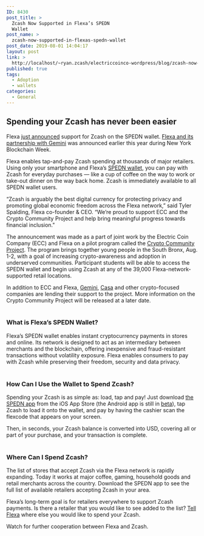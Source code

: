 ```yaml
---
ID: 8430
post_title: >
  Zcash Now Supported in Flexa’s SPEDN
  Wallet
post_name: >
  zcash-now-supported-in-flexas-spedn-wallet
post_date: 2019-08-01 14:04:17
layout: post
link: >
  http://localhost/~ryan.zcash/electriccoinco-wordpress/blog/zcash-now-supported-in-flexas-spedn-wallet/
published: true
tags:
  - Adoption
  - wallets
categories:
  - General
---
```

<!-- wp:heading -->
<h2>Spending your Zcash has never been easier</h2>
<!-- /wp:heading -->

<!-- wp:paragraph -->
<p>Flexa <a href="https://medium.com/flexa/zcash-is-live-on-flexa-9398c9c49a60" target="_blank" rel="noreferrer noopener" aria-label=" (opens in a new tab)">just announced</a> support for Zcash on the SPEDN wallet. <a href="https://www.theblockcrypto.com/tiny/gemini-and-flexa-team-up-to-deliver-cryptocurrency-payments/" target="_blank" rel="noreferrer noopener" aria-label=" (opens in a new tab)">Flexa and its partnership with Gemini</a> was announced earlier this year during New York Blockchain Week.</p>
<!-- /wp:paragraph -->

<!-- wp:paragraph -->
<p>Flexa enables tap-and-pay Zcash spending at thousands of major retailers. Using only your smartphone and Flexa’s <a href="https://apps.apple.com/us/app/spedn-by-flexa/id1456135087?ls=1">SPEDN wallet</a>, you can pay with Zcash for everyday purchases <em>—</em> like a cup of coffee on the way to work or take-out dinner on the way back home. Zcash is immediately available to all SPEDN wallet users.</p>
<!-- /wp:paragraph -->

<!-- wp:paragraph -->
<p>“Zcash is arguably the best digital currency for protecting privacy and promoting global economic freedom across the Flexa network,” said Tyler Spalding, Flexa co-founder &amp; CEO. “We’re proud to support ECC and the Crypto Community Project and help bring meaningful progress towards financial inclusion."</p>
<!-- /wp:paragraph -->

<!-- wp:paragraph -->
<p>The announcement was made as a part of joint work by the Electric Coin Company (ECC) and Flexa on a pilot program called the <a href="http://cryptocommunityproject.com/" target="_blank" rel="noreferrer noopener" aria-label=" (opens in a new tab)">Crypto Community Project</a>. The program brings together young people in the South Bronx, Aug. 1-2, with a goal of increasing crypto-awareness and adoption in underserved communities. Participant students will be able to access the SPEDN wallet and begin using Zcash at any of the 39,000 Flexa-network-supported retail locations.&nbsp;</p>
<!-- /wp:paragraph -->

<!-- wp:paragraph -->
<p>In addition to ECC and Flexa, <a rel="noreferrer noopener" aria-label=" (opens in a new tab)" href="https://gemini.com/" target="_blank">Gemini</a>, <a rel="noreferrer noopener" aria-label=" (opens in a new tab)" href="https://keys.casa/" target="_blank">Casa</a> and other crypto-focused companies are lending their support to the project. More information on the Crypto Community Project will be released at a later date.<br><br></p>
<!-- /wp:paragraph -->

<!-- wp:heading {"level":3} -->
<h3>What is Flexa’s SPEDN Wallet?</h3>
<!-- /wp:heading -->

<!-- wp:paragraph -->
<p>Flexa’s SPEDN wallet enables instant cryptocurrency payments in stores and online. Its network is designed to act as an intermediary between merchants and the blockchain, offering inexpensive and fraud-resistant transactions without volatility exposure. Flexa enables consumers to pay with Zcash while preserving their freedom, security and data privacy. <br><br></p>
<!-- /wp:paragraph -->

<!-- wp:heading {"level":3} -->
<h3>How Can I Use the Wallet to Spend Zcash?</h3>
<!-- /wp:heading -->

<!-- wp:paragraph -->
<p>Spending your Zcash is as simple as: load, tap and pay! Just download <a href="https://spedn.io/" target="_blank" rel="noreferrer noopener" aria-label=" (opens in a new tab)">the SPEDN app</a> from the iOS App Store (the Android app is still in <a href="https://flexahq.typeform.com/to/QjQL6X" target="_blank" rel="noreferrer noopener" aria-label=" (opens in a new tab)">beta</a>), tap Zcash to load it onto the wallet, and pay by having the cashier scan the flexcode that appears on your screen.</p>
<!-- /wp:paragraph -->

<!-- wp:paragraph -->
<p>Then, in seconds, your Zcash balance is converted into USD, covering all or part of your purchase, and your transaction is complete.<br><br></p>
<!-- /wp:paragraph -->

<!-- wp:heading {"level":3} -->
<h3>Where Can I Spend Zcash?</h3>
<!-- /wp:heading -->

<!-- wp:paragraph -->
<p>The list of stores that accept Zcash via the Flexa network is rapidly expanding. Today it works at major coffee, gaming, household goods and retail merchants across the country. Download the SPEDN app to see the full list of available retailers accepting Zcash in your area.</p>
<!-- /wp:paragraph -->

<!-- wp:paragraph -->
<p>Flexa’s long-term goal is for retailers everywhere to support Zcash payments. Is there a retailer that you would like to see added to the list? <a href="https://twitter.com/flexahq?lang=en" target="_blank" rel="noreferrer noopener" aria-label=" (opens in a new tab)">Tell Flexa</a> where else you would like to spend your Zcash.&nbsp;</p>
<!-- /wp:paragraph -->

<!-- wp:paragraph -->
<p>Watch for further cooperation between Flexa and Zcash.</p>
<!-- /wp:paragraph -->